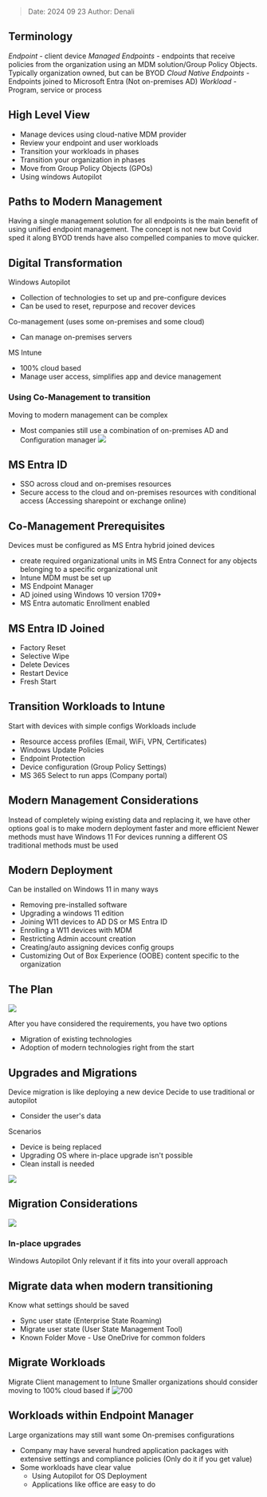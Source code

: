 >Date: 2024 09 23
>Author: Denali

## Terminology
*Endpoint* - client device
*Managed Endpoints* - endpoints that receive policies from the organization using an MDM solution/Group Policy Objects. Typically organization owned, but can be BYOD
*Cloud Native Endpoints* - Endpoints joined to Microsoft Entra (Not on-premises AD)
*Workload* - Program, service or process

## High Level View
- Manage devices using cloud-native MDM provider
- Review your endpoint and user workloads
- Transition your workloads in phases
- Transition your organization in phases
- Move from Group Policy Objects (GPOs)
- Using windows Autopilot

## Paths to Modern Management
Having a single management solution for all endpoints is the main benefit of using unified endpoint management.
The concept is not new but Covid sped it along
BYOD trends have also compelled companies to move quicker.

## Digital Transformation
Windows Autopilot
- Collection of technologies to set up and pre-configure devices
- Can be used to reset, repurpose and recover devices

Co-management (uses some on-premises and some cloud)
- Can manage on-premises servers

MS Intune
- 100% cloud based
- Manage user access, simplifies app and device management

### Using Co-Management to transition
Moving to modern management can be complex
- Most companies still use a combination of on-premises AD and Configuration manager
![](Pasted%20image%2020240923081721.png)

## MS Entra ID
- SSO across cloud and on-premises resources
- Secure access to the cloud and on-premises resources with conditional access (Accessing sharepoint or exchange online)

## Co-Management Prerequisites
Devices must be configured as MS Entra hybrid joined devices
- create required organizational units in MS Entra Connect for any objects belonging to a specific organizational unit
- Intune MDM must be set up
- MS Endpoint Manager
- AD joined using Windows 10 version 1709+
- MS Entra automatic Enrollment enabled

## MS Entra ID Joined
- Factory Reset
- Selective Wipe
- Delete Devices
- Restart Device
- Fresh Start

## Transition Workloads to Intune
Start with devices with simple configs
Workloads include
- Resource access profiles (Email, WiFi, VPN, Certificates)
- Windows Update Policies
- Endpoint Protection
- Device configuration (Group Policy Settings)
- MS 365 Select to run apps (Company portal)

## Modern Management Considerations
Instead of completely wiping existing data and replacing it, we have other options
goal is to make modern deployment faster and more efficient
Newer methods must have Windows 11
For devices running a different OS traditional methods must be used

## Modern Deployment
Can be installed on Windows 11 in many ways
- Removing pre-installed software
- Upgrading a windows 11 edition
- Joining W11 devices to AD DS or MS Entra ID
- Enrolling a W11 devices with MDM
- Restricting Admin account creation
- Creating/auto assigning devices config groups
- Customizing Out of Box Experience (OOBE) content specific to the organization

## The Plan
![](Pasted%20image%2020240923082745.png)

After you have considered the requirements, you have two options
- Migration of existing technologies
- Adoption of modern technologies right from the start

## Upgrades and Migrations
Device migration is like deploying a new device
Decide to use traditional or autopilot
- Consider the user's data

Scenarios
- Device is being replaced
- Upgrading OS where in-place upgrade isn't possible
- Clean install is needed

![](Pasted%20image%2020240923083127.png)

## Migration Considerations
![](Pasted%20image%2020240923083234.png)
### In-place upgrades
Windows Autopilot
Only relevant if it fits into your overall approach

## Migrate data when modern transitioning
Know what settings should be saved
- Sync user state (Enterprise State Roaming)
- Migrate user state (User State Management Tool)
- Known Folder Move - Use OneDrive for common folders

## Migrate Workloads
Migrate Client management to Intune
Smaller organizations should consider moving to 100% cloud based if
![700](Pasted%20image%2020240923083853.png)

## Workloads within Endpoint Manager
Large organizations may still want some On-premises configurations
- Company may have several hundred application packages with extensive settings and compliance policies (Only do it if you get value)
- Some workloads have clear value
	- Using Autopilot for OS Deployment
	- Applications like office are easy to do
